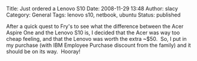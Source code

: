 Title: Just ordered a Lenovo S10
Date: 2008-11-29 13:48
Author: slacy
Category: General
Tags: lenovo s10, netbook, ubuntu
Status: published

After a quick quest to Fry's to see what the difference between the Acer
Aspire One and the Lenovo S10 is, I decided that the Acer was way too
cheap feeling, and that the Lenovo was worth the extra \~\$50.  So, I
put in my purchase (with IBM Employee Purchase discount from the family)
and it should be on its way.  Hooray!
